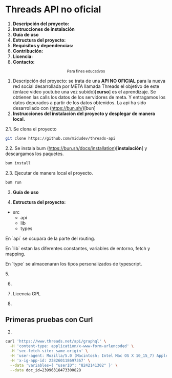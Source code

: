 # Threads API no oficial

1. **Descripción del proyecto:**
2. **Instrucciones de instalación**
3. **Guía de uso**
4. **Estructura del proyecto:**
5. **Requisitos y dependencias:**
6. **Contribución:**
7. **Licencia:**
8. **Contacto:**

<div align="center">
  <small>Para fines educativos</small>
</div>

1. Descripción del proyecto: se trata de una **API NO OFICIAL** para la nueva red social desarrollada por META llamada Threads el objetivo de este (enlace video youtube una vez subido)[**curso**] es el aprendizaje. Se obtienen las calls los datos de los servidores de meta. Y entragamos los datos depurados a partir de los datos obtenidos. La api ha sido desarrollado con (https://bun.sh/)[bun]
2. **Instrucciones del instalación del proyecto y desplegar de manera local.** 

2.1. Se clona el proyecto
```bash 
git clone https://github.com/midudev/threads-api
```
2.2. Se instala bum (https://bun.sh/docs/installation)[**instalación**] y descargamos los paquetes.
```bash
bum install
```
2.3. Ejecutar de manera local el proyecto.
```bash
bum run
```
3. **Guía de uso**


4. **Estructura del proyecto:**
- src
  - api 
  - lib
  - types

<p>En `api` se ocupara de la parte del routing.</p>
<p>En `lib` estan las diferentes constantes, variables de entorno, fetch y mapping.</p>
</p>En `type` se almacenaran los tipos personalizados de typescript. </p>
5.

6.

7. Licencia GPL

8.

## Primeras pruebas con Curl

2.

```sh
curl 'https://www.threads.net/api/graphql' \
  -H 'content-type: application/x-www-form-urlencoded' \
  -H 'sec-fetch-site: same-origin' \
  -H 'user-agent: Mozilla/5.0 (Macintosh; Intel Mac OS X 10_15_7) AppleWebKit/537.36 (KHTML, like Gecko) Chrome/114.0.0.0 Safari/537.36' \
  -H 'x-ig-app-id: 238260118697367' \
  --data 'variables={ "userID": "8242141302" }' \
  --data doc_id=23996318473300828
```
